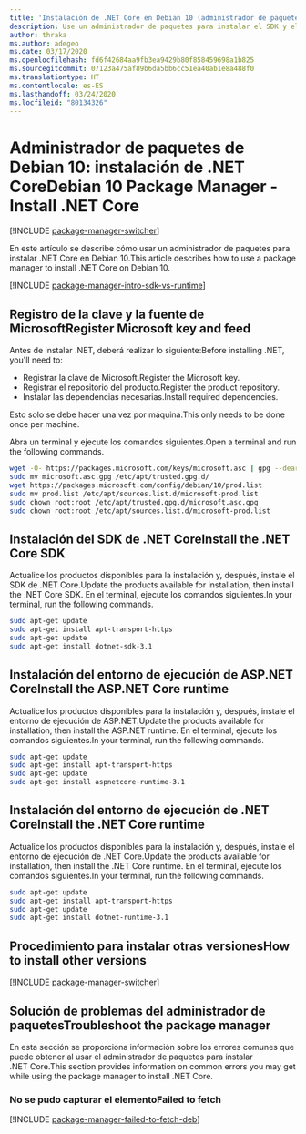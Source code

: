```yaml
---
title: 'Instalación de .NET Core en Debian 10 (administrador de paquetes): .NET Core'
description: Use un administrador de paquetes para instalar el SDK y el entorno de ejecución de .NET Core en Debian 10.
author: thraka
ms.author: adegeo
ms.date: 03/17/2020
ms.openlocfilehash: fd6f42684aa9fb3ea9429b80f858459698a1b825
ms.sourcegitcommit: 07123a475af89b6da5bb6cc51ea40ab1e8a488f0
ms.translationtype: HT
ms.contentlocale: es-ES
ms.lasthandoff: 03/24/2020
ms.locfileid: "80134326"
---
```

# <a name="debian-10-package-manager---install-net-core"></a><span data-ttu-id="5a03b-103">Administrador de paquetes de Debian 10: instalación de .NET Core</span><span class="sxs-lookup"><span data-stu-id="5a03b-103">Debian 10 Package Manager - Install .NET Core</span></span>

[!INCLUDE [package-manager-switcher](./includes/package-manager-switcher.md)]

<span data-ttu-id="5a03b-104">En este artículo se describe cómo usar un administrador de paquetes para instalar .NET Core en Debian 10.</span><span class="sxs-lookup"><span data-stu-id="5a03b-104">This article describes how to use a package manager to install .NET Core on Debian 10.</span></span>

[!INCLUDE [package-manager-intro-sdk-vs-runtime](includes/package-manager-intro-sdk-vs-runtime.md)]

## <a name="register-microsoft-key-and-feed"></a><span data-ttu-id="5a03b-105">Registro de la clave y la fuente de Microsoft</span><span class="sxs-lookup"><span data-stu-id="5a03b-105">Register Microsoft key and feed</span></span>

<span data-ttu-id="5a03b-106">Antes de instalar .NET, deberá realizar lo siguiente:</span><span class="sxs-lookup"><span data-stu-id="5a03b-106">Before installing .NET, you'll need to:</span></span>

- <span data-ttu-id="5a03b-107">Registrar la clave de Microsoft.</span><span class="sxs-lookup"><span data-stu-id="5a03b-107">Register the Microsoft key.</span></span>
- <span data-ttu-id="5a03b-108">Registrar el repositorio del producto.</span><span class="sxs-lookup"><span data-stu-id="5a03b-108">Register the product repository.</span></span>
- <span data-ttu-id="5a03b-109">Instalar las dependencias necesarias.</span><span class="sxs-lookup"><span data-stu-id="5a03b-109">Install required dependencies.</span></span>

<span data-ttu-id="5a03b-110">Esto solo se debe hacer una vez por máquina.</span><span class="sxs-lookup"><span data-stu-id="5a03b-110">This only needs to be done once per machine.</span></span>

<span data-ttu-id="5a03b-111">Abra un terminal y ejecute los comandos siguientes.</span><span class="sxs-lookup"><span data-stu-id="5a03b-111">Open a terminal and run the following commands.</span></span>

```bash
wget -O- https://packages.microsoft.com/keys/microsoft.asc | gpg --dearmor > microsoft.asc.gpg
sudo mv microsoft.asc.gpg /etc/apt/trusted.gpg.d/
wget https://packages.microsoft.com/config/debian/10/prod.list
sudo mv prod.list /etc/apt/sources.list.d/microsoft-prod.list
sudo chown root:root /etc/apt/trusted.gpg.d/microsoft.asc.gpg
sudo chown root:root /etc/apt/sources.list.d/microsoft-prod.list
```

## <a name="install-the-net-core-sdk"></a><span data-ttu-id="5a03b-112">Instalación del SDK de .NET Core</span><span class="sxs-lookup"><span data-stu-id="5a03b-112">Install the .NET Core SDK</span></span>

<span data-ttu-id="5a03b-113">Actualice los productos disponibles para la instalación y, después, instale el SDK de .NET Core.</span><span class="sxs-lookup"><span data-stu-id="5a03b-113">Update the products available for installation, then install the .NET Core SDK.</span></span> <span data-ttu-id="5a03b-114">En el terminal, ejecute los comandos siguientes.</span><span class="sxs-lookup"><span data-stu-id="5a03b-114">In your terminal, run the following commands.</span></span>

```bash
sudo apt-get update
sudo apt-get install apt-transport-https
sudo apt-get update
sudo apt-get install dotnet-sdk-3.1
```

## <a name="install-the-aspnet-core-runtime"></a><span data-ttu-id="5a03b-115">Instalación del entorno de ejecución de ASP.NET Core</span><span class="sxs-lookup"><span data-stu-id="5a03b-115">Install the ASP.NET Core runtime</span></span>

<span data-ttu-id="5a03b-116">Actualice los productos disponibles para la instalación y, después, instale el entorno de ejecución de ASP.NET.</span><span class="sxs-lookup"><span data-stu-id="5a03b-116">Update the products available for installation, then install the ASP.NET runtime.</span></span> <span data-ttu-id="5a03b-117">En el terminal, ejecute los comandos siguientes.</span><span class="sxs-lookup"><span data-stu-id="5a03b-117">In your terminal, run the following commands.</span></span>

```bash
sudo apt-get update
sudo apt-get install apt-transport-https
sudo apt-get update
sudo apt-get install aspnetcore-runtime-3.1
```

## <a name="install-the-net-core-runtime"></a><span data-ttu-id="5a03b-118">Instalación del entorno de ejecución de .NET Core</span><span class="sxs-lookup"><span data-stu-id="5a03b-118">Install the .NET Core runtime</span></span>

<span data-ttu-id="5a03b-119">Actualice los productos disponibles para la instalación y, después, instale el entorno de ejecución de .NET Core.</span><span class="sxs-lookup"><span data-stu-id="5a03b-119">Update the products available for installation, then install the .NET Core runtime.</span></span> <span data-ttu-id="5a03b-120">En el terminal, ejecute los comandos siguientes.</span><span class="sxs-lookup"><span data-stu-id="5a03b-120">In your terminal, run the following commands.</span></span>

```bash
sudo apt-get update
sudo apt-get install apt-transport-https
sudo apt-get update
sudo apt-get install dotnet-runtime-3.1
```

## <a name="how-to-install-other-versions"></a><span data-ttu-id="5a03b-121">Procedimiento para instalar otras versiones</span><span class="sxs-lookup"><span data-stu-id="5a03b-121">How to install other versions</span></span>

[!INCLUDE [package-manager-switcher](./includes/package-manager-heading-hack-pkgname.md)]

## <a name="troubleshoot-the-package-manager"></a><span data-ttu-id="5a03b-122">Solución de problemas del administrador de paquetes</span><span class="sxs-lookup"><span data-stu-id="5a03b-122">Troubleshoot the package manager</span></span>

<span data-ttu-id="5a03b-123">En esta sección se proporciona información sobre los errores comunes que puede obtener al usar el administrador de paquetes para instalar .NET Core.</span><span class="sxs-lookup"><span data-stu-id="5a03b-123">This section provides information on common errors you may get while using the package manager to install .NET Core.</span></span>

### <a name="failed-to-fetch"></a><span data-ttu-id="5a03b-124">No se pudo capturar el elemento</span><span class="sxs-lookup"><span data-stu-id="5a03b-124">Failed to fetch</span></span>

[!INCLUDE [package-manager-failed-to-fetch-deb](includes/package-manager-failed-to-fetch-deb.md)]
